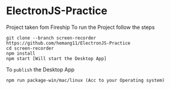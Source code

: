 # ElectronJS-Practice
Project taken fom Fireship
To run the Project follow the steps
```
git clone --branch screen-recorder https://github.com/hemang11/ElectronJS-Practice
cd screen-recorder
npm install
npm start [Will start the Desktop App]
```
To `publish` the Desktop App
```
npm run package-win/mac/linux (Acc to your Operating system)
```
